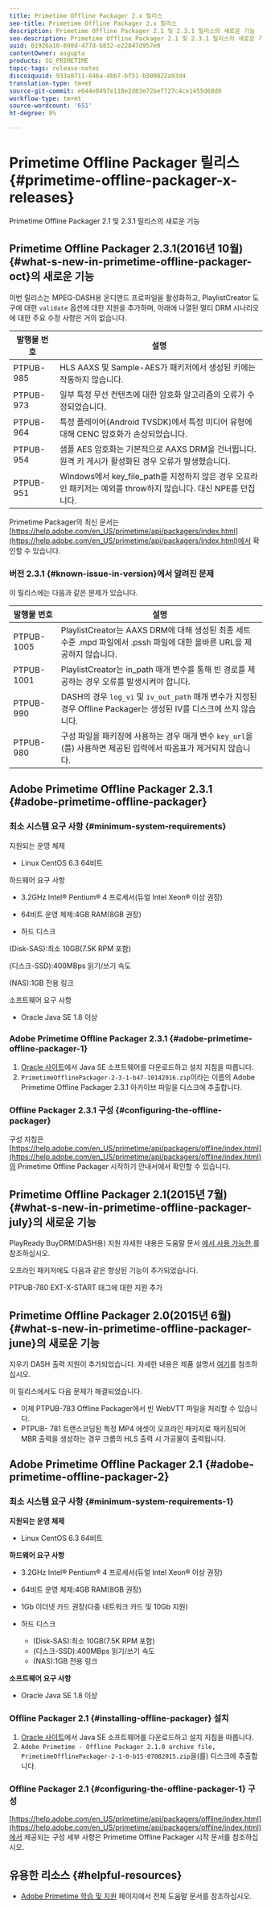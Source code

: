 ```yaml
---
title: Primetime Offline Packager 2.x 릴리스
seo-title: Primetime Offline Packager 2.x 릴리스
description: Primetime Offline Packager 2.1 및 2.3.1 릴리스의 새로운 기능
seo-description: Primetime Offline Packager 2.1 및 2.3.1 릴리스의 새로운 기능
uuid: 01926a10-890d-477d-b832-e22847d957e0
contentOwner: asgupta
products: SG_PRIMETIME
topic-tags: release-notes
discoiquuid: 933a0711-846a-4bb7-bf51-b300822a93d4
translation-type: tm+mt
source-git-commit: e644e8497e118e2d03e72bef727c4ce1455d68d6
workflow-type: tm+mt
source-wordcount: '651'
ht-degree: 0%

---
```



# Primetime Offline Packager 릴리스 {#primetime-offline-packager-x-releases}

Primetime Offline Packager 2.1 및 2.3.1 릴리스의 새로운 기능

## Primetime Offline Packager 2.3.1(2016년 10월) {#what-s-new-in-primetime-offline-packager-oct}의 새로운 기능

이번 릴리스는 MPEG-DASH용 온디맨드 프로파일을 활성화하고, PlaylistCreator 도구에 대한 `validate` 옵션에 대한 지원을 추가하며, 아래에 나열된 멀티 DRM 시나리오에 대한 주요 수정 사항은 거의 없습니다.

| **발행물 번호** | **설명** |
|---|---|
| PTPUB-985 | HLS AAXS 및 Sample-AES가 패키저에서 생성된 키에는 작동하지 않습니다. |
| PTPUB-973 | 일부 특정 무선 컨텐츠에 대한 암호화 알고리즘의 오류가 수정되었습니다. |
| PTPUB-964 | 특정 플레이어(Android TVSDK)에서 특정 미디어 유형에 대해 CENC 암호화가 손상되었습니다. |
| PTPUB-954 | 샘플 AES 암호화는 기본적으로 AAXS DRM을 건너뜁니다. 원격 키 게시가 활성화된 경우 오류가 발생했습니다. |
| PTPUB-951 | Windows에서 key_file_path를 지정하지 않은 경우 오프라인 패키저는 예외를 throw하지 않습니다. 대신 NPE를 던집니다. |

Primetime Packager의 최신 문서는 [https://help.adobe.com/en_US/primetime/api/packagers/index.html](https://help.adobe.com/en_US/primetime/api/packagers/index.html)에서 확인할 수 있습니다.

### 버전 2.3.1 {#known-issue-in-version}에서 알려진 문제

이 릴리스에는 다음과 같은 문제가 있습니다.

| **발행물 번호** | **설명** |
|---|---|
| PTPUB-1005 | PlaylistCreator는 AAXS DRM에 대해 생성된 최종 세트 수준 .mpd 파일에서 .pssh 파일에 대한 올바른 URL을 제공하지 않습니다. |
| PTPUB-1001 | PlaylistCreator는 in_path 매개 변수를 통해 빈 경로를 제공하는 경우 오류를 발생시켜야 합니다. |
| PTPUB-990 | DASH의 경우 `log_vi` 및 `iv_out_path` 매개 변수가 지정된 경우 Offline Packager는 생성된 IV를 디스크에 쓰지 않습니다. |
| PTPUB-980 | 구성 파일을 패키징에 사용하는 경우 매개 변수 `key_url`을(를) 사용하면 제공된 입력에서 따옴표가 제거되지 않습니다. |

## Adobe Primetime Offline Packager 2.3.1 {#adobe-primetime-offline-packager}

### 최소 시스템 요구 사항 {#minimum-system-requirements}

지원되는 운영 체제

* Linux CentOS 6.3 64비트

하드웨어 요구 사항

* 3.2GHz Intel® Pentium® 4 프로세서(듀얼 Intel Xeon® 이상 권장)

* 64비트 운영 체제:4GB RAM(8GB 권장)

* 하드 디스크

(Disk-SAS):최소 10GB(7.5K RPM 포함)

(디스크-SSD):400MBps 읽기/쓰기 속도

(NAS):1GB 전용 링크

소프트웨어 요구 사항

* Oracle Java SE 1.8 이상

### Adobe Primetime Offline Packager 2.3.1 {#adobe-primetime-offline-packager-1}

1. [Oracle 사이트](https://www.oracle.com/technetwork/java/javase/downloads/index.html)에서 Java SE 소프트웨어를 다운로드하고 설치 지침을 따릅니다.
1. `PrimetimeOfflinePackager-2-3-1-b47-10142016.zip`이라는 이름의 Adobe Primetime Offline Packager 2.3.1 아카이브 파일을 디스크에 추출합니다.

### Offline Packager 2.3.1 구성 {#configuring-the-offline-packager}

구성 지침은 [https://help.adobe.com/en_US/primetime/api/packagers/offline/index.html](https://help.adobe.com/en_US/primetime/api/packagers/offline/index.html)의 Primetime Offline Packager 시작하기 안내서에서 확인할 수 있습니다.

## Primetime Offline Packager 2.1(2015년 7월) {#what-s-new-in-primetime-offline-packager-july}의 새로운 기능

PlayReady BuyDRM(DASH용) 지원 자세한 내용은 도움말 문서 [에서 사용 가능한 ](https://help.adobe.com/en_US/primetime/api/packagers/offline/index.html)를 참조하십시오.

오프라인 패키저에도 다음과 같은 향상된 기능이 추가되었습니다.

PTPUB-780 EXT-X-START 태그에 대한 지원 추가

## Primetime Offline Packager 2.0(2015년 6월) {#what-s-new-in-primetime-offline-packager-june}의 새로운 기능

지우기 DASH 출력 지원이 추가되었습니다. 자세한 내용은 제품 설명서 [여기](https://help.adobe.com/en_US/primetime/api/packagers/offline/index.html)를 참조하십시오.

이 릴리스에서도 다음 문제가 해결되었습니다.

* 이제 PTPUB-783 Offline Packager에서 빈 WebVTT 파일을 처리할 수 있습니다.
* PTPUB- 781 트랜스코딩된 특정 MP4 에셋이 오프라인 패키지로 패키징되어 MBR 출력을 생성하는 경우 크롬의 HLS 출력 시 가공물이 출력됩니다.

## Adobe Primetime Offline Packager 2.1 {#adobe-primetime-offline-packager-2}

### 최소 시스템 요구 사항 {#minimum-system-requirements-1}

**지원되는 운영 체제**

* Linux CentOS 6.3 64비트

**하드웨어 요구 사항**

* 3.2GHz Intel® Pentium® 4 프로세서(듀얼 Intel Xeon® 이상 권장)

* 64비트 운영 체제:4GB RAM(8GB 권장)

* 1Gb 이더넷 카드 권장(다중 네트워크 카드 및 10Gb 지원)

* 하드 디스크

   * (Disk-SAS):최소 10GB(7.5K RPM 포함)
   * (디스크-SSD):400MBps 읽기/쓰기 속도
   * (NAS):1GB 전용 링크

**소프트웨어 요구 사항**

* Oracle Java SE 1.8 이상

### Offline Packager 2.1 {#installing-offline-packager} 설치

1. [Oracle 사이트](https://www.oracle.com/technetwork/java/javase/downloads/index.html)에서 Java SE 소프트웨어를 다운로드하고 설치 지침을 따릅니다.
1. `Adobe Primetime - Offline Packager 2.1.0 archive file, PrimetimeOfflinePackager-2-1-0-b15-07082015.zip`을(를) 디스크에 추출합니다.

### Offline Packager 2.1 {#configuring-the-offline-packager-1} 구성

[https://help.adobe.com/en_US/primetime/api/packagers/offline/index.html](https://help.adobe.com/en_US/primetime/api/packagers/offline/index.html)에서 제공되는 구성 세부 사항은 Primetime Offline Packager 시작 문서를 참조하십시오.

## 유용한 리소스 {#helpful-resources}

* [Adobe Primetime 학습 및 지원](https://helpx.adobe.com/support/primetime.html) 페이지에서 전체 도움말 문서를 참조하십시오.